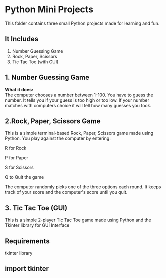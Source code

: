 # Python Mini Projects

This folder contains three small Python projects made for learning and fun.

## It Includes

1. Number Guessing Game
2. Rock, Paper, Scissors
3. Tic Tac Toe (with GUI)


## 1. Number Guessing Game

**What it does:**  
The computer chooses a number between 1-100. You have to guess the number. It tells you if your guess is too high or too low. If your number matches with computers choice it will tell how many guesses you took.


## 2.Rock, Paper, Scissors Game
This is a simple terminal-based Rock, Paper, Scissors game made using Python.
You play against the computer by entering:

R for Rock

P for Paper

S for Scissors

Q to Quit the game

The computer randomly picks one of the three options each round.
It keeps track of your score and the computer's score until you quit.

## 3.  Tic Tac Toe (GUI)
This is a simple 2-player Tic Tac Toe game made using Python and the Tkinter library for GUI Interface

## Requirements
tkinter library

## import tkinter








